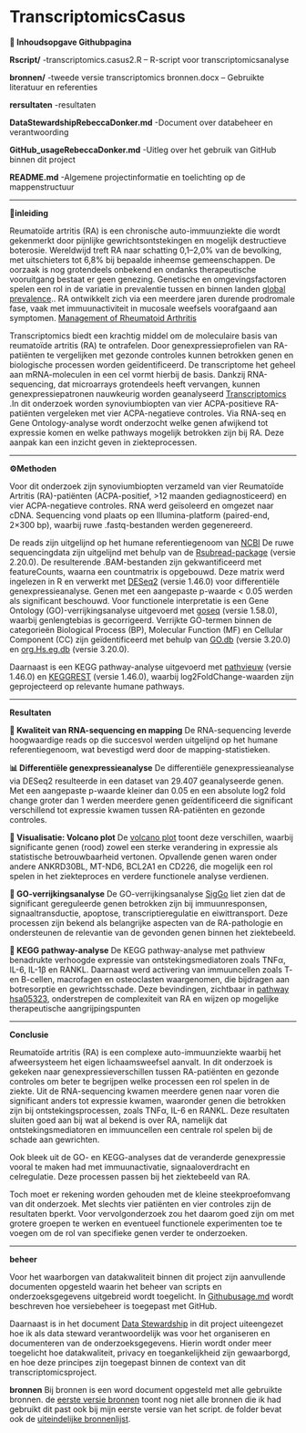 # TranscriptomicsCasus

**📄 Inhoudsopgave Githubpagina**

**Rscript/** -transcriptomics.casus2.R – R-script voor transcriptomicsanalyse

**bronnen/** -tweede versie transcriptomics bronnen.docx – Gebruikte literatuur en referenties

**rersultaten** -resultaten

**DataStewardshipRebeccaDonker.md** -Document over databeheer en verantwoording

**GitHub_usageRebeccaDonker.md** -Uitleg over het gebruik van GitHub binnen dit project

**README.md** -Algemene projectinformatie en toelichting op de mappenstructuur

---


**🧾inleiding**

Reumatoïde artritis (RA) is een chronische auto-immuunziekte die wordt gekenmerkt door pijnlijke gewrichtsontstekingen en mogelijk destructieve boterosie. Wereldwijd treft RA naar schatting 0,1–2,0% van de bevolking, met uitschieters tot 6,8% bij bepaalde inheemse gemeenschappen. De oorzaak is nog grotendeels onbekend en ondanks therapeutische vooruitgang bestaat er geen genezing. Genetische en omgevingsfactoren spelen een rol in de variatie in prevalentie tussen en binnen landen [global prevalence](https://link.springer.com/article/10.1007/s00296-020-04731-0).. RA ontwikkelt zich via een meerdere jaren durende prodromale fase, vaak met immuunactiviteit in mucosale weefsels voorafgaand aan symptomen. [Management of Rheumatoid Arthritis](https://www.mdpi.com/2073-4409/10/11/2857) 


Transcriptomics biedt een krachtig middel om de moleculaire basis van reumatoïde artritis (RA) te ontrafelen. Door genexpressieprofielen van RA-patiënten te vergelijken met gezonde controles kunnen betrokken genen en biologische processen worden geïdentificeerd. De transcriptome het geheel aan mRNA-moleculen in een cel vormt hierbij de basis. Dankzij RNA-sequencing, dat microarrays grotendeels heeft vervangen, kunnen genexpressiepatronen nauwkeurig worden geanalyseerd [Transcriptomics](https://www.sciencedirect.com/science/article/pii/S1367593112001585) .In dit onderzoek worden synoviumbiopten van vier ACPA-positieve RA-patiënten vergeleken met vier ACPA-negatieve controles. Via RNA-seq en Gene Ontology-analyse wordt onderzocht welke genen afwijkend tot expressie komen en welke pathways mogelijk betrokken zijn bij RA. Deze aanpak kan een inzicht geven in ziekteprocessen.



---

**⚙️Methoden**

Voor dit onderzoek zijn synoviumbiopten verzameld van vier Reumatoïde Artritis (RA)-patiënten (ACPA-positief, >12 maanden gediagnosticeerd) en vier ACPA-negatieve controles. RNA werd geïsoleerd en omgezet naar cDNA. Sequencing vond plaats op een Illumina-platform (paired-end, 2×300 bp), waarbij ruwe .fastq-bestanden werden gegenereerd.


De reads zijn uitgelijnd op het humane referentiegenoom van [NCBI](https://www.ncbi.nlm.nih.gov/datasets/genome/GCF_000001405.40/)  De ruwe sequencingdata zijn uitgelijnd met behulp van de [Rsubread-package](https://bioconductor.org/packages/release/bioc/html/Rsubread.html) (versie 2.20.0). De resulterende .BAM-bestanden zijn gekwantificeerd met featureCounts, waarna een countmatrix is opgebouwd. Deze matrix werd ingelezen in R en verwerkt met [DESeq2](https://bioconductor.org/packages/release/bioc/html/DESeq2.html) (versie 1.46.0) voor differentiële genexpressieanalyse. Genen met een aangepaste p-waarde < 0.05 werden als significant beschouwd.
Voor functionele interpretatie is een Gene Ontology (GO)-verrijkingsanalyse uitgevoerd met [goseq](https://bioconductor.org/packages/release/bioc/html/DESeq2.html) (versie 1.58.0), waarbij genlengtebias is gecorrigeerd. Verrijkte GO-termen binnen de categorieën Biological Process (BP), Molecular Function (MF) en Cellular Component (CC) zijn geïdentificeerd met behulp van [GO.db](https://bioconductor.org/packages/release/data/annotation/html/GO.db.html) (versie 3.20.0) en [org.Hs.eg.db](https://bioconductor.org/packages/release/data/annotation/html/org.Hs.eg.db.html) (versie 3.20.0).




Daarnaast is een KEGG pathway-analyse uitgevoerd met [pathvieuw](https://bioconductor.org/packages/release/bioc/html/pathview.html) (versie 1.46.0) en [KEGGREST](https://bioconductor.org/packages/release/bioc/html/KEGGREST.html) (versie 1.46.0), waarbij log2FoldChange-waarden zijn geprojecteerd op relevante humane pathways.

---


**Resultaten**

**🧬 Kwaliteit van RNA-sequencing en mapping**
De RNA-sequencing leverde hoogwaardige reads op die succesvol werden uitgelijnd op het humane referentiegenoom, wat bevestigd werd door de mapping-statistieken.


**📊 Differentiële genexpressieanalyse**
De differentiële genexpressieanalyse via DESeq2 resulteerde in een dataset van 29.407 geanalyseerde genen. Met een aangepaste p-waarde kleiner dan 0.05 en een absolute log2 fold change groter dan 1 werden meerdere genen geïdentificeerd die significant verschillend tot expressie kwamen tussen RA-patiënten en gezonde controles.


**🌋 Visualisatie: Volcano plot**
De [volcano plot](https://github.com/RebeccaDonker/TranscriptomicsCasus/blob/main/resultaten/volcano%20plot.png) toont deze verschillen, waarbij significante genen (rood) zowel een sterke verandering in expressie als statistische betrouwbaarheid vertonen. Opvallende genen waren onder andere ANKRD30BL, MT-ND6, BCL2A1 en CD226, die mogelijk een rol spelen in het ziekteproces en verdere functionele analyse verdienen.

**🧠 GO-verrijkingsanalyse**
De GO-verrijkingsanalyse [SigGo](https://github.com/RebeccaDonker/TranscriptomicsCasus/blob/main/resultaten/SigGo.txt) liet zien dat de significant gereguleerde genen betrokken zijn bij immuunresponsen, signaaltransductie, apoptose, transcriptieregulatie en eiwittransport. Deze processen zijn bekend als belangrijke aspecten van de RA-pathologie en ondersteunen de relevantie van de gevonden genen binnen het ziektebeeld.

**🧭 KEGG pathway-analyse**
De KEGG pathway-analyse met pathview benadrukte verhoogde expressie van ontstekingsmediatoren zoals TNFα, IL-6, IL-1β en RANKL. Daarnaast werd activering van immuuncellen zoals T- en B-cellen, macrofagen en osteoclasten waargenomen, die bijdragen aan botresorptie en gewrichtsschade. Deze bevindingen, zichtbaar in [pathway hsa05323](https://github.com/RebeccaDonker/TranscriptomicsCasus/blob/main/resultaten/hsa05323.pathview.png), onderstrepen de complexiteit van RA en wijzen op mogelijke therapeutische aangrijpingspunten


---

**Conclusie**


Reumatoïde artritis (RA) is een complexe auto-immuunziekte waarbij het afweersysteem het eigen lichaamsweefsel aanvalt. In dit onderzoek is gekeken naar genexpressieverschillen tussen RA-patiënten en gezonde controles om beter te begrijpen welke processen een rol spelen in de ziekte. Uit de RNA-sequencing kwamen meerdere genen naar voren die significant anders tot expressie kwamen, waaronder genen die betrokken zijn bij ontstekingsprocessen, zoals TNFα, IL-6 en RANKL. Deze resultaten sluiten goed aan bij wat al bekend is over RA, namelijk dat ontstekingsmediatoren en immuuncellen een centrale rol spelen bij de schade aan gewrichten.

Ook bleek uit de GO- en KEGG-analyses dat de veranderde genexpressie vooral te maken had met immuunactivatie, signaaloverdracht en celregulatie. Deze processen passen bij het ziektebeeld van RA.

Toch moet er rekening worden gehouden met de kleine steekproefomvang van dit onderzoek. Met slechts vier patiënten en vier controles zijn de resultaten bperkt. Voor vervolgonderzoek zou het daarom goed zijn om met grotere groepen te werken en eventueel functionele experimenten toe te voegen om de rol van specifieke genen verder te onderzoeken.


---

**beheer**


Voor het waarborgen van datakwaliteit binnen dit project zijn aanvullende documenten opgesteld waarin het beheer van scripts en onderzoeksgegevens uitgebreid wordt toegelicht. In [Githubusage.md](https://github.com/RebeccaDonker/TranscriptomicsCasus/blob/main/GitHub_usageRebeccaDonker.md ) wordt beschreven hoe versiebeheer is toegepast met GitHub. 


Daarnaast is in het document [Data Stewardship](https://github.com/RebeccaDonker/TranscriptomicsCasus/blob/main/DataStewardshipRebeccaDonker.md) in dit project uiteengezet hoe ik als data steward verantwoordelijk was voor het organiseren en documenteren van de onderzoeksgegevens. Hierin wordt onder meer toegelicht hoe datakwaliteit, privacy en toegankelijkheid zijn gewaarborgd, en hoe deze principes zijn toegepast binnen de context van dit transcriptomicsproject.

**bronnen**
Bij bronnen is een word document opgesteld met alle gebruikte bronnen. de [eerste versie bronnen](https://github.com/RebeccaDonker/TranscriptomicsCasus/blob/main/bronnen/Bronnen%20Transcriptomics%20casus.docx) toont nog niet alle bronnen die ik had gebruikt dit past ook bij mijn eerste versie van het script. de folder bevat ook de [uiteindelijke bronnenlijst](https://github.com/RebeccaDonker/TranscriptomicsCasus/blob/main/bronnen/tweede%20versie%20transcriptomics%20bronnen.docx).
 



